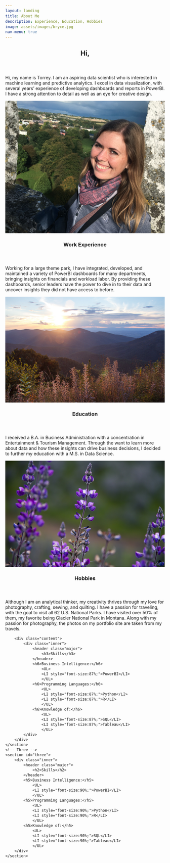 ```yaml
---
layout: landing
title: About Me
description: Experience, Education, Hobbies
image: assets/images/bryce.jpg
nav-menu: true
---
```



<!-- Main -->
<div id="main">

<section id="one">
	<div class="inner">
		<header class="major">
			<h2>Hi,</h2>
		</header>
		<p>Hi, my name is Torrey. I am an aspiring data scientist who is interested in machine learning and predictive analytics. I excel in data visualization, with several years’ experience of developing dashboards and reports in PowerBI. I have a strong attention to detail as well as an eye for creative design.</p>
	</div>
</section>

<section id="two" class="spotlights">
	<section>
		<a href="#" class="image">
			<img src="assets/images/profile-pic.jpg" alt="" data-position="center center">
		</a>
		<div class="content">
			<div class="inner">
				<header class="major">
					<h3>Work Experience</h3>
				</header>
				<p>Working for a large theme park, I have integrated, developed, and maintained a variety of PowerBI dashboards for many departments, bringing insights on financials and workload labor. By providing these dashboards, senior leaders have the power to dive in to their data and uncover insights they did not have access to before. </p>
			</div>
		</div>
	</section>
  <section>
		<a href="#" class="image">
			<img src="assets/images/shen.jpg" alt="" data-position="top center">
		</a>
		<div class="content">
			<div class="inner">
				<header class="major">
					<h3>Education</h3>
				</header>
				<p>I received a B.A. in Business Administration with a concentration in Entertainment & Tourism Management. Through the want to learn more about data and how these insights can drive business decisions, I decided to further my education with a M.S. in Data Science. </p>
			</div>
		</div>
	</section>
	<section>
		<a href="#" class="image">
			<img src="assets/images/purpleflower.jpg" alt="" data-position="center center">
		</a>
		<div class="content">
			<div class="inner">
				<header class="major">
					<h3>Hobbies</h3>
				</header>
				<p>Although I am an analytical thinker, my creativity thrives through my love for photography, crafting, sewing, and quilting. I have a passion for traveling, with the goal to visit all 62 U.S. National Parks. I have visited over 50% of them, my favorite being Glacier National Park in Montana. Along with my passion for photography, the photos on my portfolio site are taken from my travels. </p>
			</div>
		</div>
	</section>
	<section>
		
		<div class="content">
			<div class="inner">
				<header class="major">
					<h3>Skills</h3>
				</header>
				<h6>Business Intelligence:</h6>
					<UL>
					<LI style="font-size:87%;">PowerBI</LI>
					</UL>
				<h6>Programming Languages:</h6>
					<UL>
					<LI style="font-size:87%;">Python</LI>
					<LI style="font-size:87%;">R</LI>
					</UL>
				<h6>Knowledge of:</h6>
					<UL>
					<LI style="font-size:87%;">SQL</LI>
					<LI style="font-size:87%;">Tableau</LI>
					</UL>
			</div>
		</div>
	</section>
	<!-- Three -->
	<section id="three">
		<div class="inner">
			<header class="major">
				<h2>Skills</h2>
			</header>
			<h5>Business Intelligence:</h5>
				<UL>
				<LI style="font-size:90%;">PowerBI</LI>
				</UL>
			<h5>Programming Languages:</h5>
				<UL>
				<LI style="font-size:90%;">Python</LI>
				<LI style="font-size:90%;">R</LI>
				</UL>
			<h5>Knowledge of:</h5>
				<UL>
				<LI style="font-size:90%;">SQL</LI>
				<LI style="font-size:90%;">Tableau</LI>
				</UL>
		</div>
	</section>
